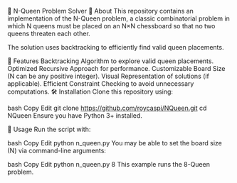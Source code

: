 🏰 N-Queen Problem Solver
🧩 About
This repository contains an implementation of the N-Queen problem, a classic combinatorial problem in which N queens must be placed on an N×N chessboard so that no two queens threaten each other.

The solution uses backtracking to efficiently find valid queen placements.

🚀 Features
Backtracking Algorithm to explore valid queen placements.
Optimized Recursive Approach for performance.
Customizable Board Size (N can be any positive integer).
Visual Representation of solutions (if applicable).
Efficient Constraint Checking to avoid unnecessary computations.
🛠 Installation
Clone this repository using:

bash
Copy
Edit
git clone https://github.com/roycaspi/NQueen.git
cd NQueen
Ensure you have Python 3+ installed.

🎯 Usage
Run the script with:

bash
Copy
Edit
python n_queen.py
You may be able to set the board size (N) via command-line arguments:

bash
Copy
Edit
python n_queen.py 8
This example runs the 8-Queen problem.

